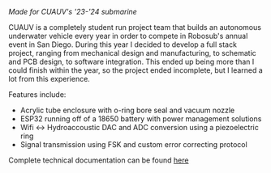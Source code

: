 *Made for CUAUV's '23-'24 submarine*

CUAUV is a completely student run project team that builds an autonomous underwater vehicle every year in order to compete in Robosub's annual event in San Diego. During this year I decided to develop a full stack project, ranging from mechanical design and manufacturing, to schematic and PCB design, to software integration. This ended up being more than I could finish within the year, so the project ended incomplete, but I learned a lot from this experience.

Features include:

- Acrylic tube enclosure with o-ring bore seal and vacuum nozzle
- ESP32 running off of a 18650 battery with power management solutions 
- Wifi <-> Hydroaccoustic DAC and ADC conversion using a piezoelectric ring
- Signal transmission using FSK and custom error correcting protocol

Complete technical documentation can be found [here](transmit-buoy.pdf)
